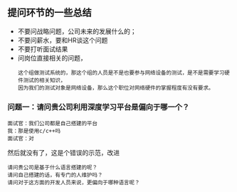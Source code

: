 ## 提问环节的一些总结* 不要问战略问题，公司未来的发展什么的；* 不要问薪水，要和HR谈这个问题* 不要打听面试结果* 问岗位直接相关的问题，    ```    这个组做测试系统的，那这个组的人员是不是也要参与网络设备的测试，是不是需要学习硬件测试的相关知识，    因为我们的测试对象是网络设备，那么这个职位对网络硬件的掌握程度有没有要求。    ```    ### 问题一：请问贵公司利用深度学习平台是偏向于哪一个？```面试官：我们公司都是自己搭建的平台我：那是使用c/c++吗面试官：对```然后就没有了，这是个错误的示范，改进```请问贵公司是基于什么语言搭建的呢？请问自己搭建的话，有专门的人维护吗？请问对于这方面的开发人员来说，更偏向于哪种语言呢？```